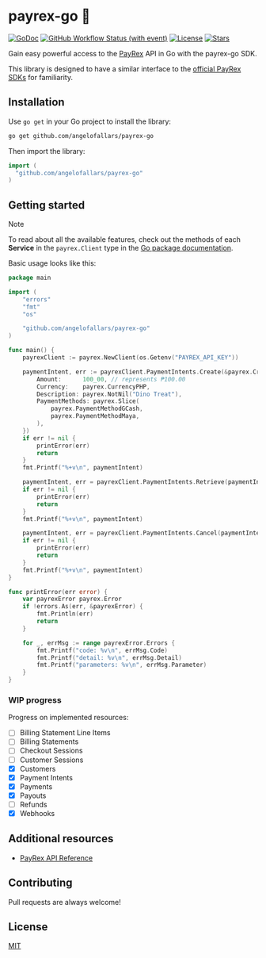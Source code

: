 # payrex-go 🦖

[![GoDoc](https://pkg.go.dev/badge/github.com/angelofallars/payrex-go?status.svg)](https://pkg.go.dev/github.com/angelofallars/payrex-go?tab=doc)
[![GitHub Workflow Status (with event)](https://img.shields.io/github/actions/workflow/status/angelofallars/payrex-go/go.yml?cacheSeconds=30)](https://github.com/angelofallars/payrex-go/actions)
[![License](https://img.shields.io/github/license/angelofallars/payrex-go)](./LICENSE)
[![Stars](https://img.shields.io/github/stars/angelofallars/payrex-go)](https://github.com/angelofallars/payrex-go/stargazers)

Gain easy powerful access to the [PayRex](https://www.payrexhq.com/) API in Go with the payrex-go SDK.

This library is designed to have a similar interface to the [official PayRex SDKs](https://docs.payrexhq.com/docs/guide/developer_handbook/libraries_and_tools) for familiarity.

## Installation

Use `go get` in your Go project to install the library:

```sh
go get github.com/angelofallars/payrex-go
```

Then import the library:

```go
import (
  "github.com/angelofallars/payrex-go"
)
```

## Getting started

> [!NOTE]
> To read about all the available features, check out the methods of each **Service** in the `payrex.Client` type in the [Go package documentation](https://pkg.go.dev/github.com/angelofallars/payrex-go#Client).

Basic usage looks like this:

```go
package main

import (
	"errors"
	"fmt"
	"os"

	"github.com/angelofallars/payrex-go"
)

func main() {
	payrexClient := payrex.NewClient(os.Getenv("PAYREX_API_KEY"))

	paymentIntent, err := payrexClient.PaymentIntents.Create(&payrex.CreatePaymentIntentOptions{
		Amount:      100_00, // represents ₱100.00
		Currency:    payrex.CurrencyPHP,
		Description: payrex.NotNil("Dino Treat"),
		PaymentMethods: payrex.Slice(
			payrex.PaymentMethodGCash,
			payrex.PaymentMethodMaya,
		),
	})
	if err != nil {
		printError(err)
		return
	}
	fmt.Printf("%+v\n", paymentIntent)

	paymentIntent, err = payrexClient.PaymentIntents.Retrieve(paymentIntent.ID)
	if err != nil {
		printError(err)
		return
	}
	fmt.Printf("%+v\n", paymentIntent)

	paymentIntent, err = payrexClient.PaymentIntents.Cancel(paymentIntent.ID)
	if err != nil {
		printError(err)
		return
	}
	fmt.Printf("%+v\n", paymentIntent)
}

func printError(err error) {
	var payrexError payrex.Error
	if !errors.As(err, &payrexError) {
		fmt.Println(err)
		return
	}

	for _, errMsg := range payrexError.Errors {
		fmt.Printf("code: %v\n", errMsg.Code)
		fmt.Printf("detail: %v\n", errMsg.Detail)
		fmt.Printf("parameters: %v\n", errMsg.Parameter)
	}
}
```

### WIP progress

Progress on implemented resources:
- [ ] Billing Statement Line Items
- [ ] Billing Statements
- [ ] Checkout Sessions
- [ ] Customer Sessions
- [x] Customers
- [x] Payment Intents
- [x] Payments
- [x] Payouts
- [ ] Refunds
- [x] Webhooks

## Additional resources

- [PayRex API Reference](https://docs.payrexhq.com/docs/api/core_resources)

## Contributing

Pull requests are always welcome!

## License

[MIT](./LICENSE)
